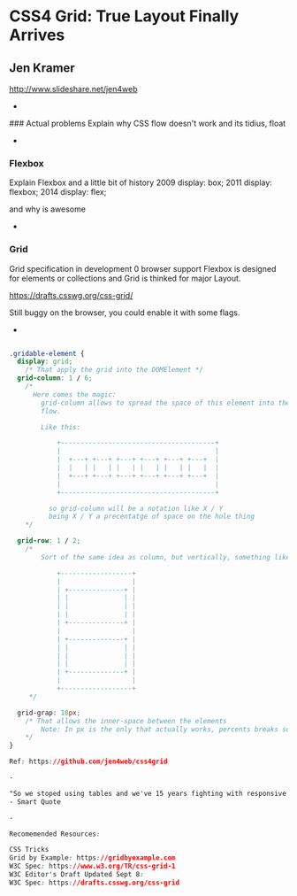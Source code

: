 # CSS4 Grid: True Layout Finally Arrives
## Jen Kramer
http://www.slideshare.net/jen4web

-

### Actual problems
Explain why CSS flow doesn't work and its tidius, float

-

### Flexbox
Explain Flexbox
  and a little bit of history
    2009 display: box;
    2011 display: flexbox;
    2014 display: flex;

  and why is awesome

-

### Grid
Grid specification in development
0 browser support
Flexbox is designed for elements or collections
and Grid is thinked for major Layout.

https://drafts.csswg.org/css-grid/

Still buggy on the browser, you could enable it with some flags.

-


```css

.gridable-element {
  display: grid;
    /* That apply the grid into the DOMElement */
  grid-column: 1 / 6;
    /*
      Here comes the magic:
        grid-column allows to spread the space of this element into the horitzontal
        flow.

        Like this:

            +---------------------------------------+
            |                                       |
            |  +---+ +---+ +---+ +---+ +---+ +---+  |
            |  |   | |   | |   | |   | |   | |   |  |
            |  +---+ +---+ +---+ +---+ +---+ +---+  |
            |                                       |
            +---------------------------------------+

          so grid-column will be a notation like X / Y
          being X / Y a precentatge of space on the hole thing
    */

  grid-row: 1 / 2;
    /*
        Sort of the same idea as column, but vertically, something like:

            +------------------+
            |                  |
            | +--------------+ |
            | |              | |
            | |              | |
            | |              | |
            | +--------------+ |
            |                  |
            | +--------------+ |
            | |              | |
            | |              | |
            | |              | |
            | +--------------+ |
            |                  |
            +------------------+
     */

  grid-grap: 10px;
    /* That allows the inner-space between the elements
        Note: In px is the only that actually works, percents breaks so hard.
    */
}

Ref: https://github.com/jen4web/css4grid

-

"So we stoped using tables and we've 15 years fighting with responsive layouts just to define a new spec for making divs behave like tables again"
- Smart Quote

-

Recomemended Resources:

CSS Tricks
Grid by Example: https://gridbyexample.com
W3C Spec: https://www.w3.org/TR/css-grid-1
W3C Editor's Draft Updated Sept 8:
W3C Spec: https://drafts.csswg.org/css-grid
